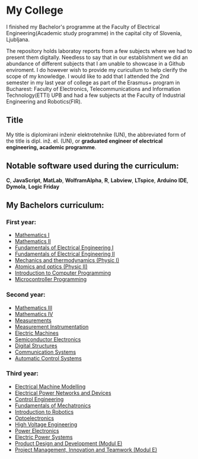 # My College
I finished my Bachelor's programme at the Faculty of Electrical Engineering(Academic study programme) in the capital city of Slovenia, Ljubljana. 

The repository holds laboratoy reports from a few subjects where we had to present them digitally. Needless to say that in our establishment we did an abundance of different subjects that I am unable to showcase in a Github enviroment. I do however wish to provide my curicullum to help clerify the scope of my knowledge. I would like to add that I attended the 2nd semester in my last year of college as part of the Erasmus+ program in Bucharest: Faculty of Electronics, Telecommunications and Information Technology(ETTI) UPB and had a few subjects at the Faculty of Industrial Engineering and Robotics(FIR).

## Title

My title is diplomirani inženir elektrotehnike (UN), the abbreviated form of the title is dipl. inž. el. (UN),
or **graduated engineer of electrical engineering, academic programme**.

## Notable software used during the curriculum:
**C**,  **JavaScript**,  **MatLab**, **WolframAlpha**, **R**,  **Labview**,  **LTspice**,  **Arduino IDE**,  **Dymola**,  **Logic Friday**

## My Bachelors curriculum:
### First year:

+ [Mathematics I](https://www.fe.uni-lj.si/en/education/1st_cycle_academic_study_programme/electrical_engineering/subjects/2009010509580906/)
+ [Mathematics II](https://www.fe.uni-lj.si/en/education/1st_cycle_academic_study_programme/electrical_engineering/subjects/2009010511073086/)
+ [Fundamentals of Electrical Engineering I](https://www.fe.uni-lj.si/en/education/1st_cycle_academic_study_programme/electrical_engineering/subjects/2009010510022034/)
+ [Fundamentals of Electrical Engineering II](https://www.fe.uni-lj.si/en/education/1st_cycle_academic_study_programme/electrical_engineering/subjects/2009010511121295/)
+ [Mechanics and thermodynamics (Physic I)](https://www.fe.uni-lj.si/en/education/1st_cycle_academic_study_programme/electrical_engineering/subjects/2009010510002647/)
+ [Atomics and optics (Physic II)](https://www.fe.uni-lj.si/en/education/1st_cycle_academic_study_programme/electrical_engineering/subjects/2009010511084393/)
+ [Introduction to Computer Programming](https://www.fe.uni-lj.si/en/education/1st_cycle_academic_study_programme/electrical_engineering/subjects/2009010510221170/)
+ [Microcontroller Programming](https://www.fe.uni-lj.si/en/education/1st_cycle_academic_study_programme/electrical_engineering/subjects/2009010511133202/)

### Second year:
- [Mathematics III](https://www.fe.uni-lj.si/en/education/1st_cycle_academic_study_programme/electrical_engineering/subjects/2009010511342071/)
- [Mathematics IV](https://www.fe.uni-lj.si/en/education/1st_cycle_academic_study_programme/electrical_engineering/subjects/2009010511532294/)
- [Measurements](https://www.fe.uni-lj.si/en/education/1st_cycle_academic_study_programme/electrical_engineering/subjects/2009010511352124/)
- [Measurement Instrumentation](https://www.fe.uni-lj.si/en/education/1st_cycle_academic_study_programme/electrical_engineering/subjects/2009010511562525/)
- [Electric Machines](https://www.fe.uni-lj.si/en/education/1st_cycle_academic_study_programme/electrical_engineering/subjects/2009010511591494/)
- [Semiconductor Electronics](https://www.fe.uni-lj.si/en/education/1st_cycle_academic_study_programme/electrical_engineering/subjects/2009010512014592/)
- [Digital Structures](https://www.fe.uni-lj.si/en/education/1st_cycle_academic_study_programme/electrical_engineering/subjects/2009010511372338/)
- [Communication Systems](https://www.fe.uni-lj.si/en/education/1st_cycle_academic_study_programme/electrical_engineering/subjects/2009010511384231/)
- [Automatic Control Systems](https://www.fe.uni-lj.si/en/education/1st_cycle_academic_study_programme/electrical_engineering/subjects/2009011208573472/)

### Third year:
- [Electrical Machine Modelling](https://www.fe.uni-lj.si/en/education/1st_cycle_academic_study_programme/electrical_engineering/subjects/2009011210310097/)
- [Electrical Power Networks and Devices](https://www.fe.uni-lj.si/en/education/1st_cycle_academic_study_programme/electrical_engineering/subjects/2009011210255615/)
- [Control Engineering](https://www.fe.uni-lj.si/en/education/1st_cycle_academic_study_programme/electrical_engineering/subjects/2009011210280879/)
- [Fundamentals of Mechatronics](https://www.fe.uni-lj.si/en/education/1st_cycle_academic_study_programme/electrical_engineering/subjects/2009011210074477/)
- [Introduction to Robotics](https://www.fe.uni-lj.si/en/education/1st_cycle_academic_study_programme/electrical_engineering/subjects/2009011209473556/)
- [Optoelectronics](https://www.fe.uni-lj.si/en/education/1st_cycle_academic_study_programme/electrical_engineering/subjects/2009011210064165/)
- [High Voltage Engineering](https://www.fe.uni-lj.si/en/education/1st_cycle_academic_study_programme/electrical_engineering/subjects/2009011211544730/)
- [Power Electronics](https://www.fe.uni-lj.si/en/education/1st_cycle_academic_study_programme/electrical_engineering/subjects/2009011211524199/)
- [Electric Power Systems](https://www.fe.uni-lj.si/en/education/1st_cycle_academic_study_programme/electrical_engineering/subjects/2009011211503361/)
- [Product Design and Development (Modul E)](https://www.fe.uni-lj.si/en/education/1st_cycle_academic_study_programme/electrical_engineering/subjects/2009011211341812/)
- [Project Management, Innovation and Teamwork (Modul E)](https://www.fe.uni-lj.si/en/education/1st_cycle_academic_study_programme/electrical_engineering/subjects/2009011211161223/)



